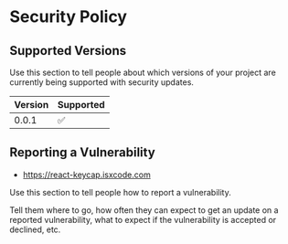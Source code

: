 # Security Policy

## Supported Versions

Use this section to tell people about which versions of your project are
currently being supported with security updates.

| Version | Supported          |
| ------- | ------------------ |
| 0.0.1   | :white_check_mark: |

## Reporting a Vulnerability

- https://react-keycap.isxcode.com

Use this section to tell people how to report a vulnerability.

Tell them where to go, how often they can expect to get an update on a
reported vulnerability, what to expect if the vulnerability is accepted or
declined, etc.